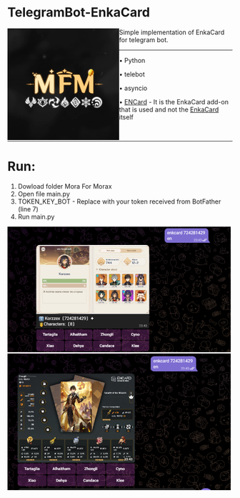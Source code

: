 # TelegramBot-EnkaCard
<p align="left">
  <img src='https://github.com/DEViantUA/TelegramBot-EnkaCard/blob/main/MFMLOGO.png?raw=true' width='250' align="left">
</p> Simple implementation of EnkaCard for telegram bot.

____

• Python

• telebot

• asyncio

• [ENCard](https://github.com/DEViantUA/ENCard) - It is the EnkaCard add-on that is used and not the [EnkaCard](https://github.com/DEViantUA/EnkaCard) itself

<br>

____

# Run:

1. Dowload folder Mora For Morax
2. Open file main.py
2. TOKEN_KEY_BOT - Replace with your token received from BotFather (line 7)
3. Run main.py


<img src='https://raw.githubusercontent.com/DEViantUA/TelegramBot-EnkaCard/main/bot2.png?raw=true' width='500'><img src='https://raw.githubusercontent.com/DEViantUA/TelegramBot-EnkaCard/main/bot1.png?raw=true' width='500'>
